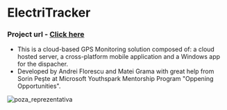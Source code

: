 # ElectriTracker
### Project url - [Click here](https://electritrackerservice20200906014154.azurewebsites.net/)

- This is a cloud-based GPS Monitoring solution composed of: a cloud hosted server, a cross-platform mobile application and a Windows app for the dispacher.
- Developed by Andrei Florescu and Matei Grama with great help from Sorin Pește at Microsoft Youthspark Mentorship Program "Oppening Opportunities".

![poza_reprezentativa](https://i.imgur.com/VBQdiK0.png)
